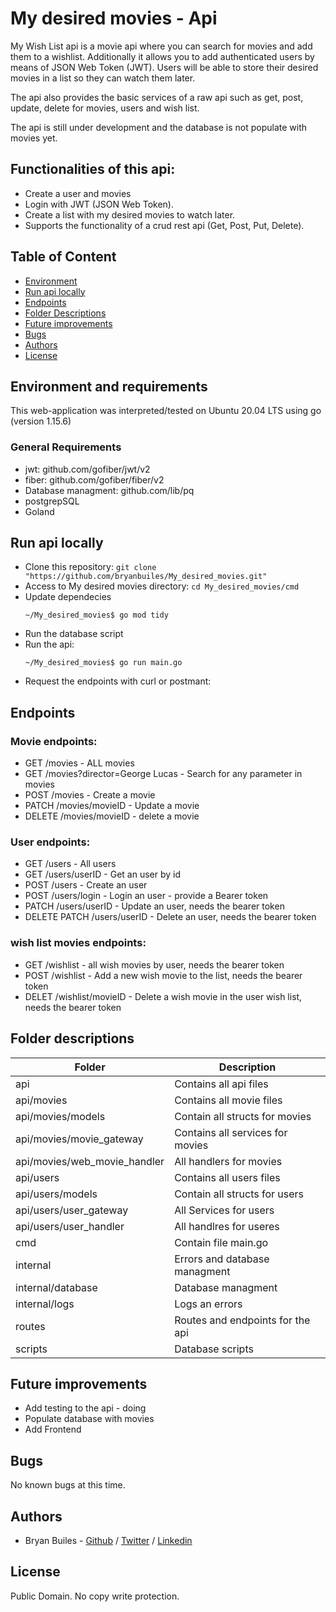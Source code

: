 # My desired movies - Api

My Wish List api is a movie api where you can search for movies and add them to a wishlist. Additionally it allows you to add authenticated users by means of JSON Web Token (JWT). Users will be able to store their desired movies in a list so they can watch them later.

The api also provides the basic services of a raw api such as get, post, update, delete for movies, users and wish list.

The api is still under development and the database is not populate with movies yet.

## Functionalities of this api:

- Create a user and movies
- Login with JWT (JSON Web Token).
- Create a list with my desired movies to watch later.
- Supports the functionality of a crud rest api (Get, Post, Put, Delete).

## Table of Content

- [Environment](#environment-and-requirements)
- [Run api locally](#Run-web-application-locally)
- [Endpoints](#Visit-our-web-site)
- [Folder Descriptions](#folder-descriptions)
- [Future improvements](#Future-improvements)
- [Bugs](#bugs)
- [Authors](#authors)
- [License](#license)

## Environment and requirements

This web-application was interpreted/tested on Ubuntu 20.04 LTS using go (version 1.15.6)

### General Requirements

- jwt: github.com/gofiber/jwt/v2
- fiber: github.com/gofiber/fiber/v2
- Database managment: github.com/lib/pq
- postgrepSQL
- Goland

## Run api locally

- Clone this repository: `git clone "https://github.com/bryanbuiles/My_desired_movies.git"`
- Access to My desired movies directory: `cd My_desired_movies/cmd`
- Update dependecies
  ```
  ~/My_desired_movies$ go mod tidy
  ```
- Run the database script
- Run the api:
  ```
  ~/My_desired_movies$ go run main.go
  ```
- Request the endpoints with curl or postmant:

## Endpoints

### Movie endpoints:

- GET /movies - ALL movies
- GET /movies?director=George Lucas - Search for any parameter in movies
- POST /movies - Create a movie
- PATCH /movies/movieID - Update a movie
- DELETE /movies/movieID - delete a movie

### User endpoints:

- GET /users - All users
- GET /users/userID - Get an user by id
- POST /users - Create an user
- POST /users/login - Login an user - provide a Bearer token
- PATCH /users/userID - Update an user, needs the bearer token
- DELETE PATCH /users/userID - Delete an user, needs the bearer token

### wish list movies endpoints:

- GET /wishlist - all wish movies by user, needs the bearer token
- POST /wishlist - Add a new wish movie to the list, needs the bearer token
- DELET /wishlist/movieID - Delete a wish movie in the user wish list, needs the bearer token

## Folder descriptions

| Folder                       | Description                      |
| ---------------------------- | -------------------------------- |
| api                          | Contains all api files           |
| api/movies                   | Contains all movie files         |
| api/movies/models            | Contain all structs for movies   |
| api/movies/movie_gateway     | Contains all services for movies |
| api/movies/web_movie_handler | All handlers for movies          |
| api/users                    | Contains all users files         |
| api/users/models             | Contain all structs for users    |
| api/users/user_gateway       | All Services for users           |
| api/users/user_handler       | All handlres for useres          |
| cmd                          | Contain file main.go             |
| internal                     | Errors and database managment    |
| internal/database            | Database managment               |
| internal/logs                | Logs an errors                   |
| routes                       | Routes and endpoints for the api |
| scripts                      | Database scripts                 |

## Future improvements

- Add testing to the api - doing
- Populate database with movies
- Add Frontend

## Bugs

No known bugs at this time.

## Authors

- Bryan Builes - [Github](https://github.com/bryanbuiles) / [Twitter](https://twitter.com/bryan_builes) / [Linkedin](https://www.linkedin.com/in/brayam-steven-builes-echavarria/)

## License

Public Domain. No copy write protection.
